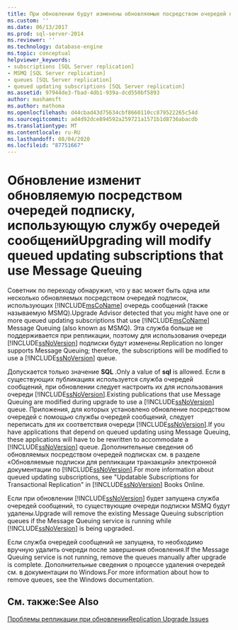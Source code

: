 ```yaml
---
title: При обновлении будут изменены обновляемые посредством очередей подписки, использующие службу очередей сообщений | Документация Майкрософт
ms.custom: ''
ms.date: 06/13/2017
ms.prod: sql-server-2014
ms.reviewer: ''
ms.technology: database-engine
ms.topic: conceptual
helpviewer_keywords:
- subscriptions [SQL Server replication]
- MSMQ [SQL Server replication]
- queues [SQL Server replication]
- queued updating subscriptions [SQL Server replication]
ms.assetid: 97944de3-fbad-4db1-939a-dcd550bf5893
author: mashamsft
ms.author: mathoma
ms.openlocfilehash: d44cbad43d75634cbf8660110cc879522265c54d
ms.sourcegitcommit: ad4d92dce894592a259721a1571b1d8736abacdb
ms.translationtype: MT
ms.contentlocale: ru-RU
ms.lasthandoff: 08/04/2020
ms.locfileid: "87751667"
---
```

# <a name="upgrading-will-modify-queued-updating-subscriptions-that-use-message-queuing"></a><span data-ttu-id="656af-102">Обновление изменит обновляемую посредством очередей подписку, использующую службу очередей сообщений</span><span class="sxs-lookup"><span data-stu-id="656af-102">Upgrading will modify queued updating subscriptions that use Message Queuing</span></span>
  <span data-ttu-id="656af-103">Советник по переходу обнаружил, что у вас может быть одна или несколько обновляемых посредством очередей подписок, использующих [!INCLUDE[msCoName](../../includes/msconame-md.md)] очередь сообщений (также называемую MSMQ).</span><span class="sxs-lookup"><span data-stu-id="656af-103">Upgrade Advisor detected that you might have one or more queued updating subscriptions that use [!INCLUDE[msCoName](../../includes/msconame-md.md)] Message Queuing (also known as MSMQ).</span></span> <span data-ttu-id="656af-104">Эта служба больше не поддерживается при репликации, поэтому для использования очереди [!INCLUDE[ssNoVersion](../../includes/ssnoversion-md.md)] подписки будут изменены.</span><span class="sxs-lookup"><span data-stu-id="656af-104">Replication no longer supports Message Queuing; therefore, the subscriptions will be modified to use a [!INCLUDE[ssNoVersion](../../includes/ssnoversion-md.md)] queue.</span></span>  
  
 <span data-ttu-id="656af-105">Допускается только значение **SQL** .</span><span class="sxs-lookup"><span data-stu-id="656af-105">Only a value of **sql** is allowed.</span></span> <span data-ttu-id="656af-106">Если в существующих публикациях используется служба очередей сообщений, при обновлении следует настроить их для использования очереди [!INCLUDE[ssNoVersion](../../includes/ssnoversion-md.md)].</span><span class="sxs-lookup"><span data-stu-id="656af-106">Existing publications that use Message Queuing are modified during upgrade to use a [!INCLUDE[ssNoVersion](../../includes/ssnoversion-md.md)] queue.</span></span> <span data-ttu-id="656af-107">Приложения, для которых установлено обновление посредством очередей с помощью службы очередей сообщений, следует переписать для их соответствия очереди [!INCLUDE[ssNoVersion](../../includes/ssnoversion-md.md)].</span><span class="sxs-lookup"><span data-stu-id="656af-107">If you have applications that depend on queued updating using Message Queuing, these applications will have to be rewritten to accommodate a [!INCLUDE[ssNoVersion](../../includes/ssnoversion-md.md)] queue.</span></span> <span data-ttu-id="656af-108">Дополнительные сведения об обновляемых посредством очередей подписках см. в разделе «Обновляемые подписки для репликации транзакций» электронной документации по [!INCLUDE[ssNoVersion](../../includes/ssnoversion-md.md)].</span><span class="sxs-lookup"><span data-stu-id="656af-108">For more information about queued updating subscriptions, see "Updatable Subscriptions for Transactional Replication" in [!INCLUDE[ssNoVersion](../../includes/ssnoversion-md.md)] Books Online.</span></span>  
  
 <span data-ttu-id="656af-109">Если при обновлении [!INCLUDE[ssNoVersion](../../includes/ssnoversion-md.md)] будет запущена служба очередей сообщений, то существующие очереди подписки MSMQ будут удалены.</span><span class="sxs-lookup"><span data-stu-id="656af-109">Upgrade will remove the existing Message Queuing subscription queues if the Message Queuing service is running while [!INCLUDE[ssNoVersion](../../includes/ssnoversion-md.md)] is being upgraded.</span></span>  
  
 <span data-ttu-id="656af-110">Если служба очередей сообщений не запущена, то необходимо вручную удалить очереди после завершения обновления.</span><span class="sxs-lookup"><span data-stu-id="656af-110">If the Message Queuing service is not running, remove the queues manually after upgrade is complete.</span></span> <span data-ttu-id="656af-111">Дополнительные сведения о процессе удаления очередей см. в документации по Windows.</span><span class="sxs-lookup"><span data-stu-id="656af-111">For more information about how to remove queues, see the Windows documentation.</span></span>  
  
## <a name="see-also"></a><span data-ttu-id="656af-112">См. также:</span><span class="sxs-lookup"><span data-stu-id="656af-112">See Also</span></span>  
 [<span data-ttu-id="656af-113">Проблемы репликации при обновлении</span><span class="sxs-lookup"><span data-stu-id="656af-113">Replication Upgrade Issues</span></span>](../../../2014/sql-server/install/replication-upgrade-issues.md)  
  
  
